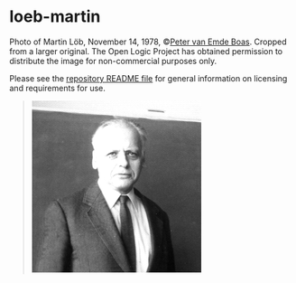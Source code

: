 # loeb-martin

Photo of Martin Löb, November 14, 1978, ©[Peter van Emde
Boas](https://staff.fnwi.uva.nl/p.vanemdeboas/). Cropped from a larger
original. The Open Logic Project has obtained permission to distribute
the image for non-commercial purposes only.

Please see the [repository README file](https://github.com/OpenLogicProject/photos/blob/master/README.md) for general information on licensing and requirements for use.

> ![loeb-martin](https://github.com/OpenLogicProject/photos/blob/master/loeb-martin/loeb-martin-small.png)